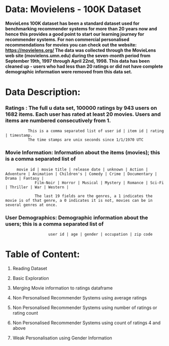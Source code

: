 # Data: Movielens - 100K Dataset

**MovieLens 100K dataset has been a standard dataset used for benchmarking recommender systems for more than 20 years now and hence this provides a good point to start our learning journey for recommender systems. For non commercial personalised recommendations for movies you can check out the website: https://movielens.org/
The data was collected through the MovieLens web site (movielens.umn.edu) during the seven-month period from September 19th, 1997 through April 22nd, 1998. 
This data has been cleaned up - users who had less than 20 ratings or did not have complete demographic information were removed from this data set.** 


# Data Description:

### Ratings : The full u data set, 100000 ratings by 943 users on 1682 items. Each user has rated at least 20 movies.  Users and items are numbered consecutively from 1. 
              This is a comma separated list of user id | item id | rating | timestamp. 
              The time stamps are unix seconds since 1/1/1970 UTC   


### Movie Information: Information about the items (movies); this is a comma separated list of 
		 movie id | movie title | release date | unknown | Action | Adventure | Animation | Children's | Comedy | Crime | Documentary | Drama | Fantasy |
             	 Film-Noir | Horror | Musical | Mystery | Romance | Sci-Fi | Thriller | War | Western |
		  	 
              	 The last 19 fields are the genres, a 1 indicates the movie is of that genre, a 0 indicates it is not, movies can be in several genres at once.


### User Demographics: Demographic information about the users; this is a comma separated list of
                       user id | age | gender | occupation | zip code



# Table of Content:

1. Reading Dataset

2. Basic Exploration

3. Merging Movie information to ratings dataframe

4. Non Personalised Recommender Systems using average ratings

5. Non Personalised Recommender Systems using number of ratings or rating count

6. Non Personalised Recommender Systems using count of ratings 4 and above

7. Weak Personalisation using Gender Information




